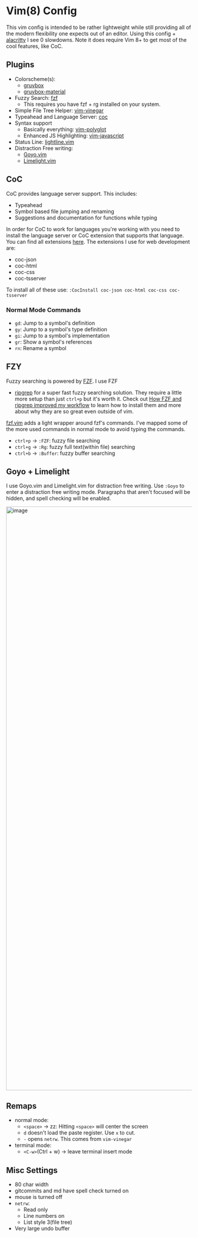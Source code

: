 # Vim(8) Config

This vim config is intended to be rather lightweight while still providing
all of the modern flexibility one expects out of an editor. Using this config +
[alacritty](https://github.com/jwilm/alacritty) I see 0 slowdowns. Note it does
require Vim 8+ to get most of the cool features, like CoC.


## Plugins
- Colorscheme(s): 
  - [gruvbox](https://github.com/morhetz/gruvbox)
  - [gruvbox-material](https://github.com/sainnhe/gruvbox-material)
- Fuzzy Search: [fzf](https://github.com/junegunn/fzf.vim)
  - This requires you have fzf + rg installed on your system.
- Simple File Tree Helper: [vim-vinegar](https://github.com/tpope/vim-vinegar)
- Typeahead and Language Server: [coc](https://github.com/neoclide/coc.nvim)
- Syntax support
  - Basically everything: [vim-polyglot]()
  - Enhanced JS Highlighting: [vim-javascript](https://github.com/pangloss/vim-javascript)
- Status Line: [lightline.vim](https://github.com/itchyny/lightline.vim)
- Distraction Free writing:
  - [Goyo.vim](https://github.com/junegunn/goyo.vim)
  - [Limelight.vim](https://github.com/junegunn/limelight.vim)

## CoC

CoC provides language server support. This includes:
- Typeahead
- Symbol based file jumping and renaming
- Suggestions and documentation for functions while typing

In order for CoC to work for languages you're working with you need to install
the language server or CoC extension that supports that language. You can find
all extensions [here](https://github.com/neoclide/coc.nvim#extensions). The
extensions I use for web development are:
- coc-json
- coc-html
- coc-css
- coc-tsserver

To install all of these use: `:CocInstall coc-json coc-html coc-css coc-tsserver`

### Normal Mode Commands
- `gd`: Jump to a symbol's definition
- `gy`: Jump to a symbol's type definition
- `gi`: Jump to a symbol's implementation
- `gr`: Show a symbol's references
- `rn`: Rename a symbol

## FZY

Fuzzy searching is powered by [FZF](https://github.com/junegunn/fzf). I use FZF
+ [ripgrep](https://github.com/BurntSushi/ripgrep) for a super fast fuzzy
searching solution. They require a little more setup than just `ctrl+p` but it's
worth it. Check out
[How FZF and ripgrep improved my workflow](https://medium.com/@sidneyliebrand/how-fzf-and-ripgrep-improved-my-workflow-61c7ca212861)
to learn how to install them and more about why they are so great even outside
of vim.

[fzf.vim](https://github.com/junegunn/fzf.vim) adds a light wrapper around fzf's
commands. I've mapped some of the more used commands in normal mode to avoid
typing the commands.

- `ctrl+p` -> `:FZF`: fuzzy file searching
- `ctrl+g` -> `:Rg`: fuzzy full text(within file) searching
- `ctrl+b` -> `:Buffer`: fuzzy buffer searching

## Goyo + Limelight

I use Goyo.vim and Limelight.vim for distraction free writing. Use `:Goyo` to
enter a distraction free writing mode. Paragraphs that aren't focused will be
hidden, and spell checking will be enabled.

<img width="1579" alt="image" src="https://user-images.githubusercontent.com/827851/65735924-2c5d8f00-e0a7-11e9-8a02-97451fea6dac.png">

## Remaps

- normal mode:
  - `<space>` -> zz: Hitting `<space>` will center the screen
  - `d` doesn't load the paste register. Use `x` to cut.
  - `-` opens `netrw`. This comes from `vim-vinegar`
- terminal mode:
  - `<C-w>`(Ctrl + w) -> leave terminal insert mode

## Misc Settings
- 80 char width
- gitcommits and md have spell check turned on
- mouse is turned off
- `netrw`:
  - Read only
  - Line numbers on
  - List style 3(file tree)
- Very large undo buffer
